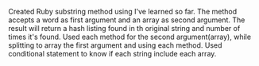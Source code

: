 Created Ruby substring method using I've learned so far.
The method accepts a word as first argument and an array as second argument. The result will return a hash listing found in th original string and number of times it's found.
Used each method for the second argument(array), while splitting to array the first argument and using each method. Used conditional statement to know if each string include each array.